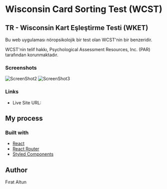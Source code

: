 # Wisconsin Card Sorting Test (WCST)

## TR - Wisconsin Kart Eşleştirme Testi (WKET)

 Bu web uygulaması nöropsikolojik bir test olan WCST'nin bir benzeridir.
 
 WCST'nin telif hakkı, Psychological Assessment Resources, Inc. (PAR) tarafından korunmaktadır. 

### Screenshots



![ScreenShot2](https://user-images.githubusercontent.com/116505991/227362124-fc9a04b0-cca2-47fd-9cf6-f4b0acb23548.png)
![ScreenShot3](https://user-images.githubusercontent.com/116505991/227362134-3c946359-9117-4a08-917e-5f446bde76a2.png)


### Links

- Live Site URL:

## My process

### Built with


- [React](https://reactjs.org/)
- [React Router](https://reactrouter.com/)
- [Styled Components](https://styled-components.com/) 


## Author

Fırat Altun
